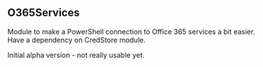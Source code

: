 ## O365Services
Module to make a PowerShell connection to Office 365 services a bit easier. 
Have a dependency on CredStore module.

Initial alpha version - not really usable yet.
